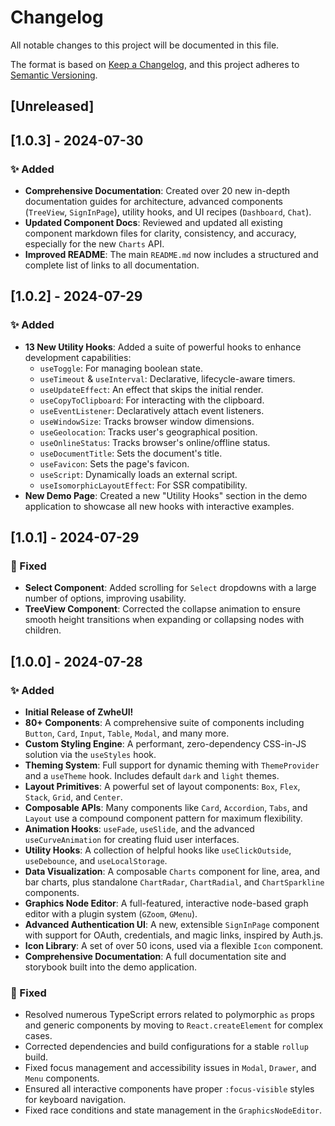 # Changelog

All notable changes to this project will be documented in this file.

The format is based on [Keep a Changelog](https://keepachangelog.com/en/1.0.0/),
and this project adheres to [Semantic Versioning](https://semver.org/spec/v2.0.0.html).

## [Unreleased]

## [1.0.3] - 2024-07-30

### ✨ Added

-   **Comprehensive Documentation**: Created over 20 new in-depth documentation guides for architecture, advanced components (`TreeView`, `SignInPage`), utility hooks, and UI recipes (`Dashboard`, `Chat`).
-   **Updated Component Docs**: Reviewed and updated all existing component markdown files for clarity, consistency, and accuracy, especially for the new `Charts` API.
-   **Improved README**: The main `README.md` now includes a structured and complete list of links to all documentation.

## [1.0.2] - 2024-07-29

### ✨ Added

-   **13 New Utility Hooks**: Added a suite of powerful hooks to enhance development capabilities:
    -   `useToggle`: For managing boolean state.
    -   `useTimeout` & `useInterval`: Declarative, lifecycle-aware timers.
    -   `useUpdateEffect`: An effect that skips the initial render.
    -   `useCopyToClipboard`: For interacting with the clipboard.
    -   `useEventListener`: Declaratively attach event listeners.
    -   `useWindowSize`: Tracks browser window dimensions.
    -   `useGeolocation`: Tracks user's geographical position.
    -   `useOnlineStatus`: Tracks browser's online/offline status.
    -   `useDocumentTitle`: Sets the document's title.
    -   `useFavicon`: Sets the page's favicon.
    -   `useScript`: Dynamically loads an external script.
    -   `useIsomorphicLayoutEffect`: For SSR compatibility.
-   **New Demo Page**: Created a new "Utility Hooks" section in the demo application to showcase all new hooks with interactive examples.

## [1.0.1] - 2024-07-29

### 🐛 Fixed

-   **Select Component**: Added scrolling for `Select` dropdowns with a large number of options, improving usability.
-   **TreeView Component**: Corrected the collapse animation to ensure smooth height transitions when expanding or collapsing nodes with children.

## [1.0.0] - 2024-07-28

### ✨ Added

-   **Initial Release of ZwheUI!**
-   **80+ Components**: A comprehensive suite of components including `Button`, `Card`, `Input`, `Table`, `Modal`, and many more.
-   **Custom Styling Engine**: A performant, zero-dependency CSS-in-JS solution via the `useStyles` hook.
-   **Theming System**: Full support for dynamic theming with `ThemeProvider` and a `useTheme` hook. Includes default `dark` and `light` themes.
-   **Layout Primitives**: A powerful set of layout components: `Box`, `Flex`, `Stack`, `Grid`, and `Center`.
-   **Composable APIs**: Many components like `Card`, `Accordion`, `Tabs`, and `Layout` use a compound component pattern for maximum flexibility.
-   **Animation Hooks**: `useFade`, `useSlide`, and the advanced `useCurveAnimation` for creating fluid user interfaces.
-   **Utility Hooks**: A collection of helpful hooks like `useClickOutside`, `useDebounce`, and `useLocalStorage`.
-   **Data Visualization**: A composable `Charts` component for line, area, and bar charts, plus standalone `ChartRadar`, `ChartRadial`, and `ChartSparkline` components.
-   **Graphics Node Editor**: A full-featured, interactive node-based graph editor with a plugin system (`GZoom`, `GMenu`).
-   **Advanced Authentication UI**: A new, extensible `SignInPage` component with support for OAuth, credentials, and magic links, inspired by Auth.js.
-   **Icon Library**: A set of over 50 icons, used via a flexible `Icon` component.
-   **Comprehensive Documentation**: A full documentation site and storybook built into the demo application.

### 🐛 Fixed

-   Resolved numerous TypeScript errors related to polymorphic `as` props and generic components by moving to `React.createElement` for complex cases.
-   Corrected dependencies and build configurations for a stable `rollup` build.
-   Fixed focus management and accessibility issues in `Modal`, `Drawer`, and `Menu` components.
-   Ensured all interactive components have proper `:focus-visible` styles for keyboard navigation.
-   Fixed race conditions and state management in the `GraphicsNodeEditor`.
